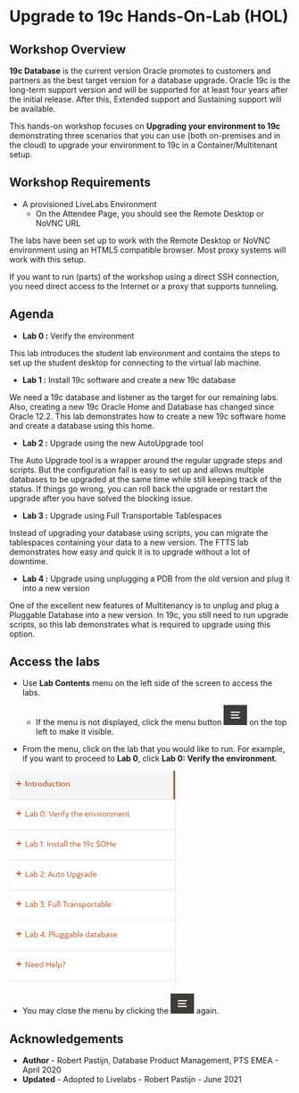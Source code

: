 # Upgrade to 19c Hands-On-Lab (HOL) #

## Workshop Overview ##

**19c Database** is the current version Oracle promotes to customers and partners as the best target version for a database upgrade. Oracle 19c is the long-term support version and will be supported for at least four years after the initial release. After this, Extended support and Sustaining support will be available.

 This hands-on workshop focuses on **Upgrading your environment to 19c** demonstrating three scenarios that you can use (both on-premises and in the cloud) to upgrade your environment to 19c in a Container/Multitenant setup.

## Workshop Requirements

- A provisioned LiveLabs Environment
    - On the Attendee Page, you should see the Remote Desktop or NoVNC URL

 The labs have been set up to work with the Remote Desktop or NoVNC environment using an HTML5 compatible browser. Most proxy systems will work with this setup.

 If you want to run (parts) of the workshop using a direct SSH connection, you need direct access to the Internet or a proxy that supports tunneling.

## Agenda

- **Lab 0 :** Verify the environment

 This lab introduces the student lab environment and contains the steps to set up the student desktop for connecting to the virtual lab machine.

- **Lab 1 :** Install 19c software and create a new 19c database

 We need a 19c database and listener as the target for our remaining labs. Also, creating a new 19c Oracle Home and Database has changed since Oracle 12.2. This lab demonstrates how to create a new 19c software home and create a database using this home.

- **Lab 2 :** Upgrade using the new AutoUpgrade tool

 The Auto Upgrade tool is a wrapper around the regular upgrade steps and scripts. But the configuration fail is easy to set up and allows multiple databases to be upgraded at the same time while still keeping track of the status. If things go wrong, you can roll back the upgrade or restart the upgrade after you have solved the blocking issue.

- **Lab 3 :** Upgrade using Full Transportable Tablespaces

 Instead of upgrading your database using scripts, you can migrate the tablespaces containing your data to a new version. The FTTS lab demonstrates how easy and quick it is to upgrade without a lot of downtime.

- **Lab 4 :** Upgrade using unplugging a PDB from the old version and plug it into a new version

 One of the excellent new features of Multitenancy is to unplug and plug a Pluggable Database into a new version. In 19c, you still need to run upgrade scripts, so this lab demonstrates what is required to upgrade using this option.

## Access the labs

- Use **Lab Contents** menu on the left side of the screen to access the labs.
    - If the menu is not displayed, click the menu button ![](./images/menu-button.png) on the top left to make it visible.

- From the menu, click on the lab that you would like to run. For example, if you want to proceed to **Lab 0**, click **Lab 0: Verify the environment**.

 ![](./images/menu.jpg "")

- You may close the menu by clicking the  ![](./images/menu-button.png "") again.

## Acknowledgements ##

- **Author** - Robert Pastijn, Database Product Management, PTS EMEA - April 2020
- **Updated** - Adopted to Livelabs - Robert Pastijn - June 2021